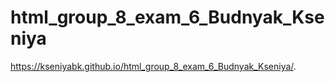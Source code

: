 # html_group_8_exam_6_Budnyak_Kseniya

https://kseniyabk.github.io/html_group_8_exam_6_Budnyak_Kseniya/.
